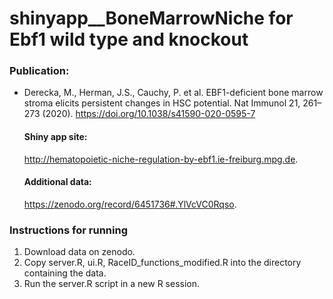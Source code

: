 # shinyapp__BoneMarrowNiche for Ebf1 wild type and knockout


### Publication:

- Derecka, M., Herman, J.S., Cauchy, P. et al. EBF1-deficient bone marrow stroma elicits persistent changes in HSC potential. Nat Immunol 21, 261–273 (2020). https://doi.org/10.1038/s41590-020-0595-7 
  
  #### Shiny app site:  
  http://hematopoietic-niche-regulation-by-ebf1.ie-freiburg.mpg.de.   

  #### Additional data:  
  https://zenodo.org/record/6451736#.YlVcVC0Rqso. 


### Instructions for running

1. Download data on zenodo.
2. Copy server.R, ui.R, RaceID_functions_modified.R into the directory containing the data.
4. Run the server.R script in a new R session.
